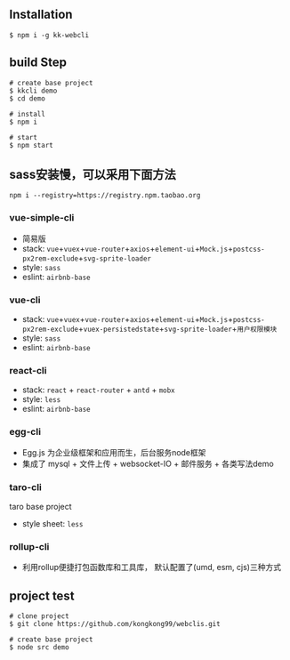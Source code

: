 ## Installation
```
$ npm i -g kk-webcli
```

## build Step
```
# create base project
$ kkcli demo
$ cd demo

# install
$ npm i

# start
$ npm start
```
## sass安装慢，可以采用下面方法
```
npm i --registry=https://registry.npm.taobao.org
```

### vue-simple-cli
- 简易版
- stack: `vue`+`vuex`+`vue-router`+`axios`+`element-ui`+`Mock.js`+`postcss-px2rem-exclude`+`svg-sprite-loader`
- style: `sass`
- eslint: `airbnb-base`

### vue-cli
- stack: `vue`+`vuex`+`vue-router`+`axios`+`element-ui`+`Mock.js`+`postcss-px2rem-exclude`+`vuex-persistedstate`+`svg-sprite-loader`+`用户权限模块`
- style: `sass`
- eslint: `airbnb-base`

### react-cli
- stack: `react` + `react-router` + `antd` + `mobx`
- style: `less`
- eslint: `airbnb-base`


### egg-cli
- Egg.js 为企业级框架和应用而生，后台服务node框架
- 集成了 mysql + 文件上传 + websocket-IO + 邮件服务 + 各类写法demo

### taro-cli
taro base project
- style sheet: `less`

### rollup-cli
- 利用rollup便捷打包函数库和工具库， 默认配置了(umd, esm, cjs)三种方式

## project test
```
# clone project
$ git clone https://github.com/kongkong99/webclis.git

# create base project 
$ node src demo

```

